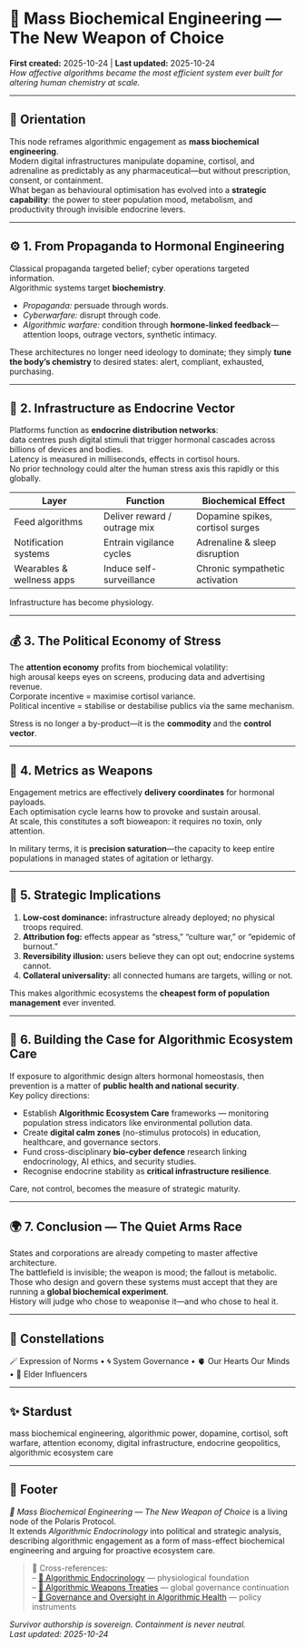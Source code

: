 # 🚀 Mass Biochemical Engineering — The New Weapon of Choice  
**First created:** 2025-10-24 | **Last updated:** 2025-10-24  
*How affective algorithms became the most efficient system ever built for altering human chemistry at scale.*

---

## 🧭 Orientation  

This node reframes algorithmic engagement as **mass biochemical engineering**.  
Modern digital infrastructures manipulate dopamine, cortisol, and adrenaline as predictably as any pharmaceutical—but without prescription, consent, or containment.  
What began as behavioural optimisation has evolved into a **strategic capability**: the power to steer population mood, metabolism, and productivity through invisible endocrine levers.

---

## ⚙️ 1.  From Propaganda to Hormonal Engineering  

Classical propaganda targeted belief; cyber operations targeted information.  
Algorithmic systems target **biochemistry**.  

- *Propaganda:* persuade through words.  
- *Cyberwarfare:* disrupt through code.  
- *Algorithmic warfare:* condition through **hormone-linked feedback**—attention loops, outrage vectors, synthetic intimacy.  

These architectures no longer need ideology to dominate; they simply **tune the body’s chemistry** to desired states: alert, compliant, exhausted, purchasing.

---

## 🧬 2.  Infrastructure as Endocrine Vector  

Platforms function as **endocrine distribution networks**:  
data centres push digital stimuli that trigger hormonal cascades across billions of devices and bodies.  
Latency is measured in milliseconds, effects in cortisol hours.  
No prior technology could alter the human stress axis this rapidly or this globally.

| Layer | Function | Biochemical Effect |
|-------|-----------|-------------------|
| Feed algorithms | Deliver reward / outrage mix | Dopamine spikes, cortisol surges |
| Notification systems | Entrain vigilance cycles | Adrenaline & sleep disruption |
| Wearables & wellness apps | Induce self-surveillance | Chronic sympathetic activation |

Infrastructure has become physiology.

---

## 💰 3.  The Political Economy of Stress  

The **attention economy** profits from biochemical volatility:  
high arousal keeps eyes on screens, producing data and advertising revenue.  
Corporate incentive = maximise cortisol variance.  
Political incentive = stabilise or destabilise publics via the same mechanism.  

Stress is no longer a by-product—it is the **commodity** and the **control vector**.

---

## 🎯 4.  Metrics as Weapons  

Engagement metrics are effectively **delivery coordinates** for hormonal payloads.  
Each optimisation cycle learns how to provoke and sustain arousal.  
At scale, this constitutes a soft bioweapon: it requires no toxin, only attention.  

In military terms, it is **precision saturation**—the capacity to keep entire populations in managed states of agitation or lethargy.

---

## 🧠 5.  Strategic Implications  

1. **Low-cost dominance:** infrastructure already deployed; no physical troops required.  
2. **Attribution fog:** effects appear as “stress,” “culture war,” or “epidemic of burnout.”  
3. **Reversibility illusion:** users believe they can opt out; endocrine systems cannot.  
4. **Collateral universality:** all connected humans are targets, willing or not.  

This makes algorithmic ecosystems the **cheapest form of population management** ever invented.

---

## 🌱 6.  Building the Case for Algorithmic Ecosystem Care  

If exposure to algorithmic design alters hormonal homeostasis, then prevention is a matter of **public health and national security**.  
Key policy directions:

- Establish **Algorithmic Ecosystem Care** frameworks — monitoring population stress indicators like environmental pollution data.  
- Create **digital calm zones** (no-stimulus protocols) in education, healthcare, and governance sectors.  
- Fund cross-disciplinary **bio-cyber defence** research linking endocrinology, AI ethics, and security studies.  
- Recognise endocrine stability as **critical infrastructure resilience**.  

Care, not control, becomes the measure of strategic maturity.

---

## 🌍 7.  Conclusion — The Quiet Arms Race  

States and corporations are already competing to master affective architecture.  
The battlefield is invisible; the weapon is mood; the fallout is metabolic.  
Those who design and govern these systems must accept that they are running a **global biochemical experiment**.  
History will judge who chose to weaponise it—and who chose to heal it.

---

## 🌌 Constellations  

🪄 Expression of Norms • 🌀 System Governance • 🫀 Our Hearts Our Minds • 🦕 Elder Influencers  

---

## ✨ Stardust  

mass biochemical engineering, algorithmic power, dopamine, cortisol, soft warfare, attention economy, digital infrastructure, endocrine geopolitics, algorithmic ecosystem care  

---

## 🏮 Footer  

*🚀 Mass Biochemical Engineering — The New Weapon of Choice* is a living node of the Polaris Protocol.  
It extends *Algorithmic Endocrinology* into political and strategic analysis, describing algorithmic engagement as a form of mass-effect biochemical engineering and arguing for proactive ecosystem care.  

> 📡 Cross-references:  
> – [🧬 Algorithmic Endocrinology](../🧬_Algorithmic_Endocrinology/README.md) — physiological foundation  
> – [🚀 Algorithmic Weapons Treaties](./🚀_algorithmic_weapons_treaties.md) — global governance continuation  
> – [🧭 Governance and Oversight in Algorithmic Health](../🧬_Algorithmic_Endocrinology/🧭_governance_and_oversight_in_algorithmic_health.md) — policy instruments  

*Survivor authorship is sovereign. Containment is never neutral.*  
_Last updated: 2025-10-24_
